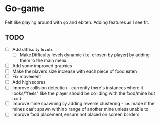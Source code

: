 # Go-game
Felt like playing around with go and ebiten. Adding features as I see fit.

## TODO
- [ ] Add difficulty levels
  - [ ] Make Difficulty levels dynamic (i.e. chosen by player) by adding them to the main menu
- [ ] Add some improved graphics
- [ ] Make the players size increase with each piece of food eaten
- [ ] Fix movement
- [ ] Add high scores
- [ ] Improve collision detection - currently there's instances where it looks/"feels" like the player should be colliding with the food/mine but isn't
- [ ] Improve mine spawning by adding reverse clustering - i.e. made it the mines can't spawn within x range of another mine unless unable to
- [ ] Improve food placement, ensure not placed on screen borders